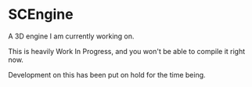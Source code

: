 SCEngine
========

A 3D engine I am currently working on.

This is heavily Work In Progress, and you won't be able to compile it right now.

Development on this has been put on hold for the time being.
